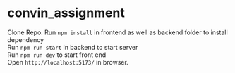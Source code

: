 # convin_assignment

Clone Repo.
Run ```npm install``` in frontend as well as backend folder to install dependency 
<br>
Run ```npm run start``` in backend to start server 
<br>
Run ```npm run dev``` to start front end 
<br>
Open ```http://localhost:5173/``` in browser.
